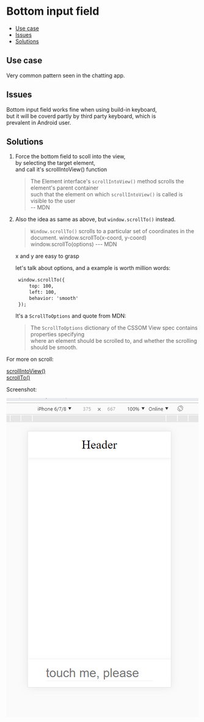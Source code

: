 # Bottom input field

- [Use case](#use-case)
- [Issues](#issues)
- [Solutions](solutions)


## Use case

Very common pattern seen in the chatting app.

## Issues

Bottom input field works fine when using build-in keyboard,   
but it will be coverd partly by third party keyboard, which is  
prevalent in Android user.  

## Solutions

1. Force the bottom field to scoll into the view,  
   by selecting the target element,  
   and call it's scrollIntoView() function

    > The Element interface's `scrollIntoView()` method scrolls the element's parent container  
    > such that the element on which `scrollIntoView()` is called is visible to the user  
    > -- MDN

2. Also the idea as same as above, but `window.scrollTo()` instead.
   
    > `Window.scrollTo()` scrolls to a particular set of coordinates in the document.
    > window.scrollTo(x-coord, y-coord)
    > window.scrollTo(options)
    > --- MDN

   x and y are easy to grasp

   let's talk about options, and a example is worth million words:

        window.scrollTo({
            top: 100,
            left: 100,
            behavior: 'smooth'
        });
        
    It's a `ScrollToOptions` and quote from MDN:

    > The `ScrollToOptions` dictionary of the CSSOM View spec contains properties specifying  
    > where an element should be scrolled to, and whether the scrolling should be smooth.


For more on scroll:

[scrollIntoView()](https://developer.mozilla.org/en-US/docs/Web/API/Element/scrollIntoView)  
[scrollTo()](https://developer.mozilla.org/en-US/docs/Web/API/Window/scrollTo)

Screenshot:

![Just a screenshot](/screenshot/screenshot.png)